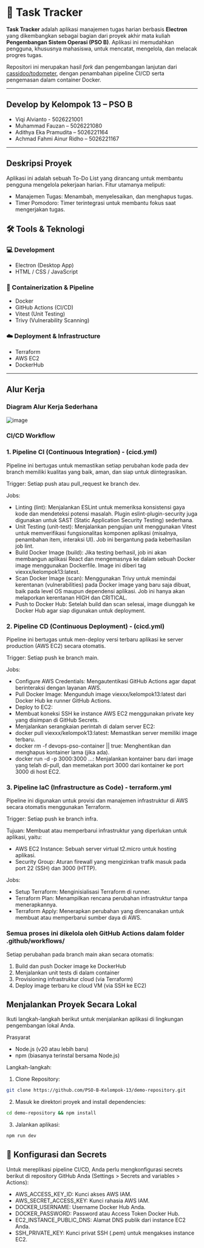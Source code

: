 # 📝 Task Tracker

**Task Tracker** adalah aplikasi manajemen tugas harian berbasis **Electron** yang dikembangkan sebagai bagian dari proyek akhir mata kuliah **Pengembangan Sistem Operasi (PSO B)**. Aplikasi ini memudahkan pengguna, khususnya mahasiswa, untuk mencatat, mengelola, dan melacak progres tugas.

Repositori ini merupakan hasil *fork* dan pengembangan lanjutan dari [cassidoo/todometer](https://github.com/cassidoo/todometer), dengan penambahan pipeline CI/CD serta pengemasan dalam container Docker.

---

## Develop by Kelompok 13 – PSO B

- Viqi Alvianto - 5026221001
- Muhammad Fauzan – 5026221080
- Adithya Eka Pramudita – 5026221164
- Achmad Fahmi Ainur Ridho – 5026221167

---

## Deskripsi Proyek
Aplikasi ini adalah sebuah To-Do List yang dirancang untuk membantu pengguna mengelola pekerjaan harian. Fitur utamanya meliputi:
- Manajemen Tugas: Menambah, menyelesaikan, dan menghapus tugas.
- Timer Pomodoro: Timer terintegrasi untuk membantu fokus saat mengerjakan tugas.

## 🛠️ Tools & Teknologi

### 💻 Development
- Electron (Desktop App)
- HTML / CSS / JavaScript

### 🐳 Containerization & Pipeline
- Docker
- GitHub Actions (CI/CD)
- Vitest (Unit Testing)
- Trivy (Vulnerability Scanning)

### ☁️ Deployment & Infrastructure
- Terraform
- AWS EC2
- DockerHub

---

## Alur Kerja

### Diagram Alur Kerja Sederhana
![image](https://github.com/user-attachments/assets/394af56a-4f0c-4882-80bf-0f2f737b6caf)

### CI/CD Workflow
### 1. Pipeline CI (Continuous Integration) - (cicd.yml)
Pipeline ini bertugas untuk memastikan setiap perubahan kode pada dev branch memiliki kualitas yang baik, aman, dan siap untuk diintegrasikan.

Trigger: Setiap push atau pull_request ke branch dev.

Jobs:
- Linting (lint): Menjalankan ESLint untuk memeriksa konsistensi gaya kode dan mendeteksi potensi masalah. Plugin eslint-plugin-security juga digunakan untuk SAST (Static Application Security Testing) sederhana.
- Unit Testing (unit-test): Menjalankan pengujian unit menggunakan Vitest untuk memverifikasi fungsionalitas komponen aplikasi (misalnya, penambahan item, interaksi UI). Job ini bergantung pada keberhasilan job lint.
- Build Docker Image (build): Jika testing berhasil, job ini akan membangun aplikasi React dan mengemasnya ke dalam sebuah Docker image menggunakan Dockerfile. Image ini diberi tag viexxx/kelompok13:latest.
- Scan Docker Image (scan): Menggunakan Trivy untuk memindai kerentanan (vulnerabilities) pada Docker image yang baru saja dibuat, baik pada level OS maupun dependensi aplikasi. Job ini hanya akan melaporkan kerentanan HIGH dan CRITICAL.
- Push to Docker Hub: Setelah build dan scan selesai, image diunggah ke Docker Hub agar siap digunakan untuk deployment.

### 2. Pipeline CD (Continuous Deployment) - (cicd.yml)
Pipeline ini bertugas untuk men-deploy versi terbaru aplikasi ke server production (AWS EC2) secara otomatis.

Trigger: Setiap push ke branch main.

Jobs:
- Configure AWS Credentials: Mengautentikasi GitHub Actions agar dapat berinteraksi dengan layanan AWS.
- Pull Docker Image: Mengunduh image viexxx/kelompok13:latest dari Docker Hub ke runner GitHub Actions.
- Deploy to EC2:
- Membuat koneksi SSH ke instance AWS EC2 menggunakan private key yang disimpan di GitHub Secrets.
- Menjalankan serangkaian perintah di dalam server EC2:
- docker pull viexxx/kelompok13:latest: Memastikan server memiliki image terbaru.
- docker rm -f devops-pso-container || true: Menghentikan dan menghapus kontainer lama (jika ada).
- docker run -d -p 3000:3000 ...: Menjalankan kontainer baru dari image yang telah di-pull, dan memetakan port 3000 dari kontainer ke port 3000 di host EC2.

### 3. Pipeline IaC (Infrastructure as Code) - terraform.yml
Pipeline ini digunakan untuk provisi dan manajemen infrastruktur di AWS secara otomatis menggunakan Terraform.

Trigger: Setiap push ke branch infra.

Tujuan: Membuat atau memperbarui infrastruktur yang diperlukan untuk aplikasi, yaitu:
- AWS EC2 Instance: Sebuah server virtual t2.micro untuk hosting aplikasi.
- Security Group: Aturan firewall yang mengizinkan trafik masuk pada port 22 (SSH) dan 3000 (HTTP).

Jobs:
- Setup Terraform: Menginisialisasi Terraform di runner.
- Terraform Plan: Menampilkan rencana perubahan infrastruktur tanpa menerapkannya.
- Terraform Apply: Menerapkan perubahan yang direncanakan untuk membuat atau memperbarui sumber daya di AWS.


### Semua proses ini dikelola oleh GitHub Actions dalam folder .github/workflows/
Setiap perubahan pada branch main akan secara otomatis:
1. Build dan push Docker image ke DockerHub
2. Menjalankan unit tests di dalam container
3. Provisioning infrastruktur cloud (via Terraform)
4. Deploy image terbaru ke cloud VM (via SSH ke EC2)

## Menjalankan Proyek Secara Lokal
Ikuti langkah-langkah berikut untuk menjalankan aplikasi di lingkungan pengembangan lokal Anda.

Prasyarat
- Node.js (v20 atau lebih baru)
- npm (biasanya terinstal bersama Node.js)

Langkah-langkah:
1. Clone Repository:
```bash
git clone https://github.com/PSO-B-Kelompok-13/demo-repository.git
```

2. Masuk ke direktori proyek and install dependencies:
```bash
cd demo-repository && npm install
```

3. Jalankan aplikasi:
```bash
npm run dev
```

## 🔐 Konfigurasi dan Secrets
Untuk mereplikasi pipeline CI/CD, Anda perlu mengkonfigurasi secrets berikut di repository GitHub Anda (Settings > Secrets and variables > Actions):
- AWS_ACCESS_KEY_ID: Kunci akses AWS IAM.
- AWS_SECRET_ACCESS_KEY: Kunci rahasia AWS IAM.
- DOCKER_USERNAME: Username Docker Hub Anda.
- DOCKER_PASSWORD: Password atau Access Token Docker Hub.
- EC2_INSTANCE_PUBLIC_DNS: Alamat DNS publik dari instance EC2 Anda.
- SSH_PRIVATE_KEY: Kunci privat SSH (.pem) untuk mengakses instance EC2.
